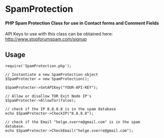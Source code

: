 # SpamProtection
#### PHP Spam Protection Class for use in Contact forms and Comment Fields


API Keys to use with this class can be obtained here: http://www.stopforumspam.com/signup


## Usage

```
require('SpamProtection.php');

// Instantiate a new SpamProtection object
$SpamProtecter = new SpamProtection();

$SpamProtecter->SetAPIKey("YOUR-API-KEY"); 

// Allow or disallow TOR Exit Node IP's
$SpamProtecter->AllowTor(false);

// check if the IP 8.8.8.8 is in the spam database
echo $SpamProtecter->CheckIP("8.8.8.8");

// check if the Email "helge.sverre@gmail.com" is in the spam database.
echo $SpamProtecter->CheckEmail("helge.sverre@gmail.com");

```